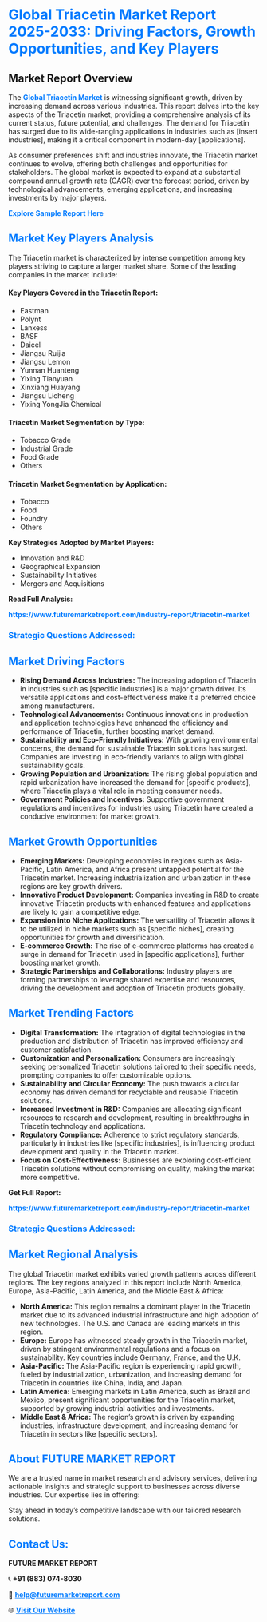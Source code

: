 <h1 style="color: #007BFF;">Global Triacetin Market Report 2025-2033: Driving Factors, Growth Opportunities, and Key Players</h1>

<section id="overview">
<h2>Market Report Overview</h2>
<p>The <a href="https://www.futuremarketreport.com/industry-report/triacetin-market" style="color: #007BFF; text-decoration: none;"><strong>Global Triacetin Market</strong></a> is witnessing significant growth, driven by increasing demand across various industries. This report delves into the key aspects of the Triacetin market, providing a comprehensive analysis of its current status, future potential, and challenges. The demand for Triacetin has surged due to its wide-ranging applications in industries such as [insert industries], making it a critical component in modern-day [applications].</p>
<p>As consumer preferences shift and industries innovate, the Triacetin market continues to evolve, offering both challenges and opportunities for stakeholders. The global market is expected to expand at a substantial compound annual growth rate (CAGR) over the forecast period, driven by technological advancements, emerging applications, and increasing investments by major players.</p>
</section>

<section id="overview">
<p><a href="https://www.futuremarketreport.com/request-sample/reportId=85711" style="color: #007BFF; text-decoration: none;"><strong>Explore Sample Report Here</strong></a></p>
</section>

<section id="key-players">
<h2 style="color: #007BFF;">Market Key Players Analysis</h2>
<p>The Triacetin market is characterized by intense competition among key players striving to capture a larger market share. Some of the leading companies in the market include:</p>
<h4>Key Players Covered in the Triacetin Report:</h4>
<ul><li>Eastman</li><li>Polynt</li><li>Lanxess</li><li>BASF</li><li>Daicel</li><li>Jiangsu Ruijia</li><li>Jiangsu Lemon</li><li>Yunnan Huanteng</li><li>Yixing Tianyuan</li><li>Xinxiang Huayang</li><li>Jiangsu Licheng</li><li>Yixing YongJia Chemical</li></ul>
<h4>Triacetin Market Segmentation by Type:</h4>
<ul><li>Tobacco Grade</li><li>Industrial Grade</li><li>Food Grade</li><li>Others</li></ul>

<h4>Triacetin Market Segmentation by Application:</h4>
<ul><li>Tobacco</li><li>Food</li><li>Foundry</li><li>Others</li></ul>
<p><strong>Key Strategies Adopted by Market Players:</strong></p>
<ul>
<li>Innovation and R&D</li>
<li>Geographical Expansion</li>
<li>Sustainability Initiatives</li>
<li>Mergers and Acquisitions</li>
</ul>
</section>

<section>
<p><strong>Read Full Analysis: </strong></p><a href="https://www.futuremarketreport.com/industry-report/triacetin-market" style="color: #007BFF; text-decoration: none;"><strong>https://www.futuremarketreport.com/industry-report/triacetin-market</strong></a>
<h3 style="color: #007BFF;">Strategic Questions Addressed:</h3>
</section>

<section id="driving-factors">
<h2 style="color: #007BFF;">Market Driving Factors</h2>
<ul>
<li><strong>Rising Demand Across Industries:</strong> The increasing adoption of Triacetin in industries such as [specific industries] is a major growth driver. Its versatile applications and cost-effectiveness make it a preferred choice among manufacturers.</li>
<li><strong>Technological Advancements:</strong> Continuous innovations in production and application technologies have enhanced the efficiency and performance of Triacetin, further boosting market demand.</li>
<li><strong>Sustainability and Eco-Friendly Initiatives:</strong> With growing environmental concerns, the demand for sustainable Triacetin solutions has surged. Companies are investing in eco-friendly variants to align with global sustainability goals.</li>
<li><strong>Growing Population and Urbanization:</strong> The rising global population and rapid urbanization have increased the demand for [specific products], where Triacetin plays a vital role in meeting consumer needs.</li>
<li><strong>Government Policies and Incentives:</strong> Supportive government regulations and incentives for industries using Triacetin have created a conducive environment for market growth.</li>
</ul>
</section>

<section id="growth-opportunities">
<h2 style="color: #007BFF;">Market Growth Opportunities</h2>
<ul>
<li><strong>Emerging Markets:</strong> Developing economies in regions such as Asia-Pacific, Latin America, and Africa present untapped potential for the Triacetin market. Increasing industrialization and urbanization in these regions are key growth drivers.</li>
<li><strong>Innovative Product Development:</strong> Companies investing in R&D to create innovative Triacetin products with enhanced features and applications are likely to gain a competitive edge.</li>
<li><strong>Expansion into Niche Applications:</strong> The versatility of Triacetin allows it to be utilized in niche markets such as [specific niches], creating opportunities for growth and diversification.</li>
<li><strong>E-commerce Growth:</strong> The rise of e-commerce platforms has created a surge in demand for Triacetin used in [specific applications], further boosting market growth.</li>
<li><strong>Strategic Partnerships and Collaborations:</strong> Industry players are forming partnerships to leverage shared expertise and resources, driving the development and adoption of Triacetin products globally.</li>
</ul>
</section>

<section id="trending-factors">
<h2 style="color: #007BFF;">Market Trending Factors</h2>
<ul>
<li><strong>Digital Transformation:</strong> The integration of digital technologies in the production and distribution of Triacetin has improved efficiency and customer satisfaction.</li>
<li><strong>Customization and Personalization:</strong> Consumers are increasingly seeking personalized Triacetin solutions tailored to their specific needs, prompting companies to offer customizable options.</li>
<li><strong>Sustainability and Circular Economy:</strong> The push towards a circular economy has driven demand for recyclable and reusable Triacetin solutions.</li>
<li><strong>Increased Investment in R&D:</strong> Companies are allocating significant resources to research and development, resulting in breakthroughs in Triacetin technology and applications.</li>
<li><strong>Regulatory Compliance:</strong> Adherence to strict regulatory standards, particularly in industries like [specific industries], is influencing product development and quality in the Triacetin market.</li>
<li><strong>Focus on Cost-Effectiveness:</strong> Businesses are exploring cost-efficient Triacetin solutions without compromising on quality, making the market more competitive.</li>
</ul>
</section>

<section>
<p><strong>Get Full Report: </strong></p><a href="https://www.futuremarketreport.com/industry-report/triacetin-market" style="color: #007BFF; text-decoration: none;"><strong>https://www.futuremarketreport.com/industry-report/triacetin-market</strong></a>
<h3 style="color: #007BFF;">Strategic Questions Addressed:</h3>
</section>


<section id="regional-analysis">
<h2 style="color: #007BFF;">Market Regional Analysis</h2>
<p>The global Triacetin market exhibits varied growth patterns across different regions. The key regions analyzed in this report include North America, Europe, Asia-Pacific, Latin America, and the Middle East & Africa:</p>
<ul>
<li><strong>North America:</strong> This region remains a dominant player in the Triacetin market due to its advanced industrial infrastructure and high adoption of new technologies. The U.S. and Canada are leading markets in this region.</li>
<li><strong>Europe:</strong> Europe has witnessed steady growth in the Triacetin market, driven by stringent environmental regulations and a focus on sustainability. Key countries include Germany, France, and the U.K.</li>
<li><strong>Asia-Pacific:</strong> The Asia-Pacific region is experiencing rapid growth, fueled by industrialization, urbanization, and increasing demand for Triacetin in countries like China, India, and Japan.</li>
<li><strong>Latin America:</strong> Emerging markets in Latin America, such as Brazil and Mexico, present significant opportunities for the Triacetin market, supported by growing industrial activities and investments.</li>
<li><strong>Middle East & Africa:</strong> The region’s growth is driven by expanding industries, infrastructure development, and increasing demand for Triacetin in sectors like [specific sectors].</li>
</ul>
</section>

<footer>
<h2 style="color: #007BFF;">About FUTURE MARKET REPORT</h2>
<p>We are a trusted name in market research and advisory services, delivering actionable insights and strategic support to businesses across diverse industries. Our expertise lies in offering:</p>

<p>Stay ahead in today’s competitive landscape with our tailored research solutions.</p>

<h2 style="color: #007BFF;">Contact Us:</h2>
<p><strong>FUTURE MARKET REPORT</strong></p>
<p>📞 <strong>+91 (883) 074-8030</strong></p>
<p>📧 <strong><a href="mailto:help@futuremarketreport.com" style="color: #007BFF;">help@futuremarketreport.com</a></strong></p>
<p>🌐 <strong><a href="https://www.futuremarketreport.com/" style="color: #007BFF;">Visit Our Website</a></strong></p>
</footer>